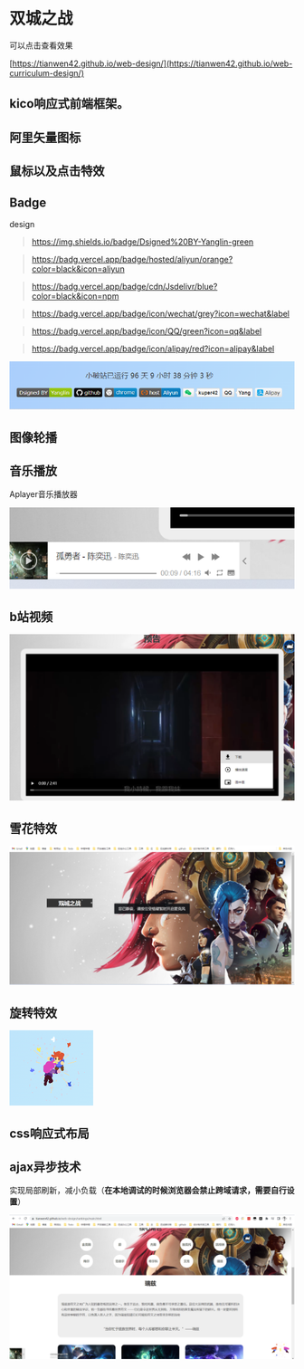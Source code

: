 # 双城之战

可以点击查看效果

[https://tianwen42.github.io/web-design/](https://tianwen42.github.io/web-curriculum-design/)

## kico响应式前端框架。

## 阿里矢量图标

## 鼠标以及点击特效

## Badge

design

> https://img.shields.io/badge/Dsigned%20BY-Yanglin-green

> https://badg.vercel.app/badge/hosted/aliyun/orange?color=black&icon=aliyun

> https://badg.vercel.app/badge/cdn/Jsdelivr/blue?color=black&icon=npm

> https://badg.vercel.app/badge/icon/wechat/grey?icon=wechat&label

> https://badg.vercel.app/badge/icon/QQ/green?icon=qq&label

> https://badg.vercel.app/badge/icon/alipay/red?icon=alipay&label

![](screenshot/4.png)

## 图像轮播

## 音乐播放

Aplayer音乐播放器

![](screenshot/3.png)

## b站视频

![](screenshot/1.png)

## 雪花特效

![](screenshot/6.png)

## 旋转特效

![](screenshot/2.png)

## css响应式布局

## ajax异步技术

实现局部刷新，减小负载（**在本地调试的时候浏览器会禁止跨域请求，需要自行设置**）

![](screenshot/5.png)
